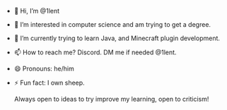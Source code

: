 - 👋 Hi, I’m @1lent
- 👀 I’m interested in computer science and am trying to get a degree.
- 🌱 I’m currently trying to learn Java, and Minecraft plugin development.
- 📫 How to reach me? Discord. DM me if needed @1lent.
- 😄 Pronouns: he/him
- ⚡ Fun fact: I own sheep.

  Always open to ideas to try improve my learning, open to criticism!

<!---
1lent/1lent is a ✨ special ✨ repository because its `README.md` (this file) appears on your GitHub profile.
You can click the Preview link to take a look at your changes.
--->
